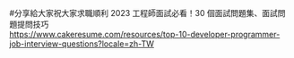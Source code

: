 

#分享給大家祝大家求職順利
2023 工程師面試必看！30 個面試問題集、面試問題提問技巧<br>
https://www.cakeresume.com/resources/top-10-developer-programmer-job-interview-questions?locale=zh-TW
